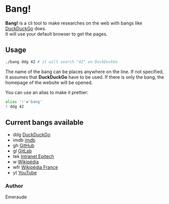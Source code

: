 # Bang!

**Bang!** is a cli tool to make researches on the web with bangs like [DuckDuckGo](https://duckduckgo.com/) does.  
It will use your default browser to get the pages.

## Usage

```bash
./bang ddg 42 # it will search "42" on DuckDuckGo
```

The name of the bang can be places anywhere on the line. If not specified, it assumes that **DuckDuckGo** have to be used. If there is only the bang, the homepage of the website will be opened.

You can use an alias to make it prettier:

```bash
alias '!'='bang'
! ddg 42
```

## Current bangs available

- ddg [DuckDuckGo](https://duckduckgo.com)
- imdb [imdb](http://www.imdb.com)
- gh [GitHub](https://github.com)
- gl [GitLab](https://gitlab.com)
- tek [Intranet Epitech](https://intra.epitech.eu)
- w [Wikipédia](https://en.wikipedia.org)
- wfr [Wikipédia France](https://fr.wikipedia.org)
- yt [YouTube](https://youtube.com)

### Author

Emeraude
